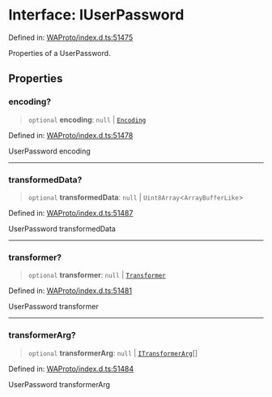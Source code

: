 # Interface: IUserPassword

Defined in: [WAProto/index.d.ts:51475](https://github.com/Fokusdotid/bail/blob/a1b2bb6d3d63874a4f497e70ebd6347b2869da8e/WAProto/index.d.ts#L51475)

Properties of a UserPassword.

## Properties

### encoding?

> `optional` **encoding**: `null` \| [`Encoding`](../namespaces/UserPassword/enumerations/Encoding.md)

Defined in: [WAProto/index.d.ts:51478](https://github.com/Fokusdotid/bail/blob/a1b2bb6d3d63874a4f497e70ebd6347b2869da8e/WAProto/index.d.ts#L51478)

UserPassword encoding

***

### transformedData?

> `optional` **transformedData**: `null` \| `Uint8Array`\<`ArrayBufferLike`\>

Defined in: [WAProto/index.d.ts:51487](https://github.com/Fokusdotid/bail/blob/a1b2bb6d3d63874a4f497e70ebd6347b2869da8e/WAProto/index.d.ts#L51487)

UserPassword transformedData

***

### transformer?

> `optional` **transformer**: `null` \| [`Transformer`](../namespaces/UserPassword/enumerations/Transformer.md)

Defined in: [WAProto/index.d.ts:51481](https://github.com/Fokusdotid/bail/blob/a1b2bb6d3d63874a4f497e70ebd6347b2869da8e/WAProto/index.d.ts#L51481)

UserPassword transformer

***

### transformerArg?

> `optional` **transformerArg**: `null` \| [`ITransformerArg`](../namespaces/UserPassword/interfaces/ITransformerArg.md)[]

Defined in: [WAProto/index.d.ts:51484](https://github.com/Fokusdotid/bail/blob/a1b2bb6d3d63874a4f497e70ebd6347b2869da8e/WAProto/index.d.ts#L51484)

UserPassword transformerArg
